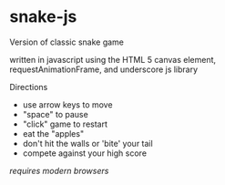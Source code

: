 snake-js
========

Version of classic snake game

written in javascript using the HTML 5 canvas element, requestAnimationFrame, and underscore js library

Directions

* use arrow keys to move
* "space" to pause
* "click" game to restart
* eat the "apples"
* don't hit the walls or 'bite' your tail
* compete against your high score


*requires modern browsers*

